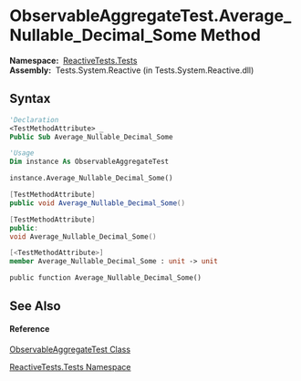 # ObservableAggregateTest.Average\_Nullable\_Decimal\_Some Method

**Namespace:**  [ReactiveTests.Tests](ReactiveTests.Tests\ReactiveTests.Tests.md)  
**Assembly:**  Tests.System.Reactive (in Tests.System.Reactive.dll)

## Syntax

```vb
'Declaration
<TestMethodAttribute> _
Public Sub Average_Nullable_Decimal_Some
```

```vb
'Usage
Dim instance As ObservableAggregateTest

instance.Average_Nullable_Decimal_Some()
```

```csharp
[TestMethodAttribute]
public void Average_Nullable_Decimal_Some()
```

```c++
[TestMethodAttribute]
public:
void Average_Nullable_Decimal_Some()
```

```fsharp
[<TestMethodAttribute>]
member Average_Nullable_Decimal_Some : unit -> unit 
```

```jscript
public function Average_Nullable_Decimal_Some()
```

## See Also

#### Reference

[ObservableAggregateTest Class](ObservableAggregateTest\ObservableAggregateTest.md)

[ReactiveTests.Tests Namespace](ReactiveTests.Tests\ReactiveTests.Tests.md)




